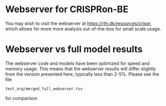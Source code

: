 # Webserver for CRISPRon-BE

You may wish to visit the webserver at https://rth.dk/resources/crispr, which
allows for more more analysis out-of-the-box for small scale usage.

# Webserver vs full model results

The webserver code and models have been optimized for speed and memory usage.
This means that the webserver results will differ slightly from the version
presented here, typically less than 2-5%. Please see the file

    test_org/merged_full_webserver.tsv

for comparison.
